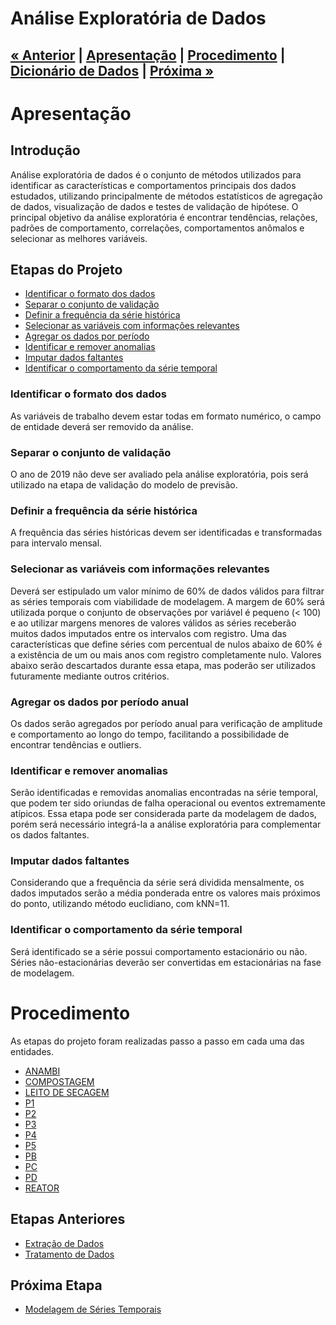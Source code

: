 # Análise Exploratória de Dados

<h2 style="text-align: left">

  [« Anterior](https://github.com/vcwild/wtp-clean) | [Apresentação](#ovr) | [Procedimento](#eda) | [Dicionário de Dados](./dicionario_dados.md) | [Próxima »](https://github.com/vcwild/wtp-model)

</h2>

# Apresentação <a name="ovr"></a>

## Introdução

Análise exploratória de dados é o conjunto de métodos utilizados para identificar as características e comportamentos principais dos dados estudados, utilizando principalmente de métodos estatísticos de agregação de dados, visualização de dados e testes de validação de hipótese. 
O principal objetivo da análise exploratória é encontrar tendências, relações, padrões de comportamento, correlações, comportamentos anômalos e selecionar as melhores variáveis.

## Etapas do Projeto

- [Identificar o formato dos dados](#id)
- [Separar o conjunto de validação](#sep)
- [Definir a frequência da série histórica](#transf)
- [Selecionar as variáveis com informações relevantes](#select)
- [Agregar os dados por período](#agg)
- [Identificar e remover anomalias](#anom)
- [Imputar dados faltantes](#impute)
- [Identificar o comportamento da série temporal](#stat)


### Identificar o formato dos dados <a name="id"></a>

As variáveis de trabalho devem estar todas em formato numérico, o campo de entidade deverá ser removido da análise.

### Separar o conjunto de validação <a name="sep"></a>

O ano de 2019 não deve ser avaliado pela análise exploratória, pois será utilizado na etapa de validação do modelo de previsão.

### Definir a frequência da série histórica <a name="transf"></a>

A frequência das séries históricas devem ser identificadas e transformadas para intervalo mensal.

### Selecionar as variáveis com informações relevantes <a name="select"></a>

Deverá ser estipulado um valor mínimo de 60% de dados válidos para filtrar as séries temporais com viabilidade de modelagem. A margem de 60% será utilizada porque o conjunto de observações por variável é pequeno (< 100) e ao utilizar margens menores de valores válidos as séries receberão muitos dados imputados entre os intervalos com registro. 
Uma das características que define séries com percentual de nulos abaixo de 60% é a existência de um ou mais anos com registro completamente nulo. Valores abaixo serão descartados durante essa etapa, mas poderão ser utilizados futuramente mediante outros critérios.

### Agregar os dados por período anual <a name="agg"></a>

Os dados serão agregados por período anual para verificação de amplitude e comportamento ao longo do tempo, facilitando a possibilidade de encontrar tendências e outliers.

### Identificar e remover anomalias <a name="anom"></a>

Serão identificadas e removidas anomalias encontradas na série temporal, que podem ter sido oriundas de falha operacional ou eventos extremamente atípicos. Essa etapa pode ser considerada parte da modelagem de dados, porém será necessário integrá-la a análise exploratória para complementar os dados faltantes.

### Imputar dados faltantes <a name="impute"></a>

Considerando que a frequência da série será dividida mensalmente, os dados imputados serão a média ponderada entre os valores mais próximos do ponto, utilizando método euclidiano, com kNN=11.

### Identificar o comportamento da série temporal <a name="stat"></a>

Será identificado se a série possui comportamento estacionário ou não. Séries não-estacionárias deverão ser convertidas em estacionárias na fase de modelagem.

# Procedimento <a name="eda"></a>

As etapas do projeto foram realizadas passo a passo em cada uma das entidades.

- [ANAMBI](./EDA/EDA_anambi.ipynb)
- [COMPOSTAGEM](./EDA/EDA_compostagem.ipynb)
- [LEITO DE SECAGEM](./EDA/EDA_leito_de_secagem.ipynb)
- [P1](./EDA/EDA_p1.ipynb)
- [P2](./EDA/EDA_p2.ipynb)
- [P3](./EDA/EDA_p3.ipynb)
- [P4](./EDA/EDA_p4.ipynb)
- [P5](./EDA/EDA_p5.ipynb)
- [PB](./EDA/EDA_pb.ipynb)
- [PC](./EDA/EDA_pc.ipynb)
- [PD](./EDA/EDA_pd.ipynb)
- [REATOR](./EDA/EDA_reator.ipynb)

## Etapas Anteriores

- [Extração de Dados](https://github.com/vcwild/wtp-extract)
- [Tratamento de Dados](https://github.com/vcwild/wtp-clean)

## Próxima Etapa

- [Modelagem de Séries Temporais](https://github.com/vcwild/wtp-model)